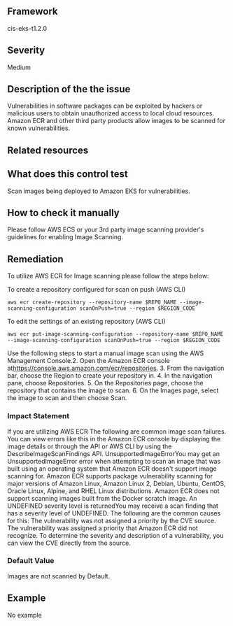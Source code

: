 ## Framework
cis-eks-t1.2.0
 
## Severity
Medium

## Description of the the issue
Vulnerabilities in software packages can be exploited by hackers or malicious users to obtain unauthorized access to local cloud resources. Amazon ECR and other third party products allow images to be scanned for known vulnerabilities.
 
## Related resources

## What does this control test
Scan images being deployed to Amazon EKS for vulnerabilities.
 
## How to check it manually
Please follow AWS ECS or your 3rd party image scanning provider's guidelines for enabling Image Scanning.
## Remediation
To utilize AWS ECR for Image scanning please follow the steps below:

 To create a repository configured for scan on push (AWS CLI)

 
```
aws ecr create-repository --repository-name $REPO_NAME --image-scanning-configuration scanOnPush=true --region $REGION_CODE

```
 To edit the settings of an existing repository (AWS CLI)

 
```
aws ecr put-image-scanning-configuration --repository-name $REPO_NAME --image-scanning-configuration scanOnPush=true --region $REGION_CODE

```
 Use the following steps to start a manual image scan using the AWS Management Console.2. Open the Amazon ECR console at<https://console.aws.amazon.com/ecr/repositories>.
3. From the navigation bar, choose the Region to create your repository in.
4. In the navigation pane, choose Repositories.
5. On the Repositories page, choose the repository that contains the image to scan.
6. On the Images page, select the image to scan and then choose Scan.
 
### Impact Statement
If you are utilizing AWS ECR The following are common image scan failures. You can view errors like this in the Amazon ECR console by displaying the image details or through the API or AWS CLI by using the DescribeImageScanFindings API. UnsupportedImageErrorYou may get an UnsupportedImageError error when attempting to scan an image that was built using an operating system that Amazon ECR doesn't support image scanning for. Amazon ECR supports package vulnerability scanning for major versions of Amazon Linux, Amazon Linux 2, Debian, Ubuntu, CentOS, Oracle Linux, Alpine, and RHEL Linux distributions. Amazon ECR does not support scanning images built from the Docker scratch image. An UNDEFINED severity level is returnedYou may receive a scan finding that has a severity level of UNDEFINED. The following are the common causes for this: The vulnerability was not assigned a priority by the CVE source. The vulnerability was assigned a priority that Amazon ECR did not recognize. To determine the severity and description of a vulnerability, you can view the CVE directly from the source.
### Default Value
Images are not scanned by Default.
## Example
No example
